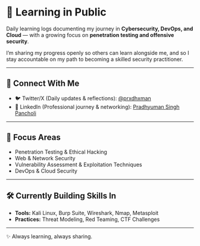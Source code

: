 # 🚀 Learning in Public

Daily learning logs documenting my journey in **Cybersecurity, DevOps, and Cloud** — with a growing focus on **penetration testing and offensive security**.  

I’m sharing my progress openly so others can learn alongside me, and so I stay accountable on my path to becoming a skilled security practitioner.  

---

## 📌 Connect With Me
- 🐦 Twitter/X (Daily updates & reflections): [@prxdhxman](https://x.com/prxdhxman)  
- 💼 LinkedIn (Professional journey & networking): [Pradhyuman Singh Pancholi](https://www.linkedin.com/in/pradhyuman-singh-pancholi-409872267/)  

---

## 🎯 Focus Areas
- Penetration Testing & Ethical Hacking  
- Web & Network Security  
- Vulnerability Assessment & Exploitation Techniques  
- DevOps & Cloud Security  

---

## 🛠️ Currently Building Skills In
- **Tools:** Kali Linux, Burp Suite, Wireshark, Nmap, Metasploit  
- **Practices:** Threat Modeling, Red Teaming, CTF Challenges  

---

✨ Always learning, always sharing.  

